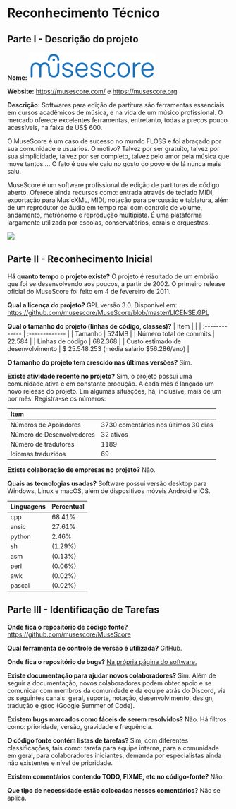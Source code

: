 # Reconhecimento Técnico

## Parte I - Descrição do projeto

**Nome:** ![](https://github.com/musescore/MuseScore/blob/master/assets/musescore_logo_full.png)

**Website:** https://musescore.com/ e https://musescore.org

**Descrição:**
Softwares para edição de partitura são ferramentas essenciais em cursos acadêmicos de música, e na vida de um músico profissional. O mercado oferece excelentes ferramentas, entretanto, todas a preços pouco acessíveis, na faixa de US$ 600. 

O MuseScore é um caso de sucesso no mundo FLOSS e foi abraçado por sua comunidade e usuários. O motivo? Talvez por ser gratuito, talvez por sua simplicidade, talvez por ser completo, talvez pelo amor pela música que move tantos.... O fato é que ele caiu no gosto do povo e de lá nunca mais saiu. 

MuseScore é um software profissional de edição de partituras de código aberto. Oferece ainda recursos como: entrada através de teclado MIDI, exportação para MusicXML, MIDI, notação para percussão e tablatura, além de um reprodutor de áudio em tempo real com controle de volume, andamento, metrônomo e reprodução multipista. É uma plataforma largamente utilizada por escolas, conservatórios, corais e orquestras.

![](https://musescore.org/themes/musescore_theme/images/frontpage/landing_book_2x.webp)

## Parte II - Reconhecimento Inicial

**Há quanto tempo o projeto existe?**
O projeto é resultado de um embrião que foi se desenvolvendo aos poucos, a partir de 2002. O primeiro release oficial do MuseScore foi feito em 4 de fevereiro de 2011.

**Qual a licença do projeto?**
GPL versão 3.0.
Disponível em: https://github.com/musescore/MuseScore/blob/master/LICENSE.GPL


**Qual o tamanho do projeto (linhas de código, classes)?**
| Item  |  |
| :------------- | :------------- |
| Tamanho | 524MB |
| Número total de commits | 22.584 |
| Linhas de código | 682.368 |
| Custo estimado de desenvolvimento | $ 25.548.253 (média salário $56.286/ano) |


**O tamanho do projeto tem crescido nas últimas versões?**
Sim. 

**Existe atividade recente no projeto?**
Sim, o projeto possui uma comunidade ativa e em constante produção. A cada mês é lançado um novo release do projeto. Em algumas situações, há, inclusive, mais de um por mês.
Registra-se os números:

| Item  |  |
| :------------- | :------------- |
| Números de Apoiadores | 3730 comentários nos últimos 30 dias|
| Número de Desenvolvedores | 32 ativos|
| Número de tradutores  | 1189 |
| Idiomas traduzidos| 69 |


**Existe colaboração de empresas no projeto?**
Não.

**Quais as tecnologias usadas?**
Software possui versão desktop para Windows,  Linux e macOS, além de dispositivos móveis Android e iOS. 

| Linguagens | Percentual |
| :------------- | :------------- |
| cpp  |  68.41%|
| ansic | 27.61%|
| python | 2.46%| 
| sh | (1.29%)| 
| asm | (0.13%)|
| perl | (0.06%)|
| awk | (0.02%)|
| pascal| (0.02%)|


## Parte III - Identificação de Tarefas

**Onde fica o repositório de código fonte?**
https://github.com/musescore/MuseScore


**Qual ferramenta de controle de versão é utilizada?** 
GitHub.

**Onde fica o repositório de bugs?**
[Na própria página do software.](https://musescore.org/en/project/issues/musescore)

**Existe documentação para ajudar novos colaboradores?**
Sim. Além de seguir a documentação, novos colaboradores podem obter apoio e se comunicar com membros da comunidade e da equipe atrás do Discord, via os seguintes canais: geral, suporte, notação, desenvolvimento, design, tradução e gsoc (Google Summer of Code).

**Existem bugs marcados como fáceis de serem resolvidos?**
Não. Há filtros como: prioridade, versão, gravidade e frequência.

**O código fonte contém listas de tarefas?**
Sim, com diferentes classificações, tais como: tarefa para equipe interna, para a comunidade em geral, para colaboradores iniciantes, demanda por especialistas ainda não existentes e nível de prioridade.

**Existem comentários contendo TODO, FIXME, etc no código-fonte?**
Não.

**Que tipo de necessidade estão colocadas nesses comentários?**
Não se aplica.